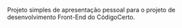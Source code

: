 Projeto simples de apresentação pessoal para o projeto de desenvolvimento Front-End do CódigoCerto.
